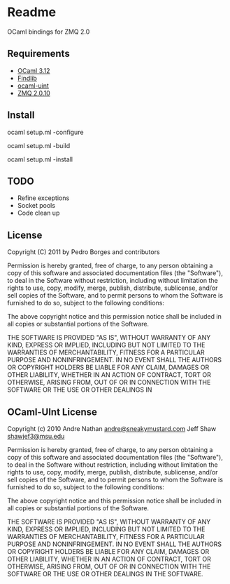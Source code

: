 # Readme

OCaml bindings for ZMQ 2.0

## Requirements

* [OCaml 3.12](http://caml.inria.fr/)
* [Findlib](http://projects.camlcity.org/projects/findlib.html)
* [ocaml-uint](https://github.com/andrenth/ocaml-uint)
* [ZMQ 2.0.10](http://www.zeromq.org/intro:get-the-software)

## Install

ocaml setup.ml -configure

ocaml setup.ml -build

ocaml setup.ml -install

## TODO

* Refine exceptions
* Socket pools
* Code clean up

## License

Copyright (C) 2011 by Pedro Borges and contributors

Permission is hereby granted, free of charge, to any person obtaining a copy
of this software and associated documentation files (the "Software"), to deal
in the Software without restriction, including without limitation the rights
to use, copy, modify, merge, publish, distribute, sublicense, and/or sell
copies of the Software, and to permit persons to whom the Software is
furnished to do so, subject to the following conditions:

The above copyright notice and this permission notice shall be included in
all copies or substantial portions of the Software.

THE SOFTWARE IS PROVIDED "AS IS", WITHOUT WARRANTY OF ANY KIND, EXPRESS OR
IMPLIED, INCLUDING BUT NOT LIMITED TO THE WARRANTIES OF MERCHANTABILITY,
FITNESS FOR A PARTICULAR PURPOSE AND NONINFRINGEMENT. IN NO EVENT SHALL THE
AUTHORS OR COPYRIGHT HOLDERS BE LIABLE FOR ANY CLAIM, DAMAGES OR OTHER
LIABILITY, WHETHER IN AN ACTION OF CONTRACT, TORT OR OTHERWISE, ARISING FROM,
OUT OF OR IN CONNECTION WITH THE SOFTWARE OR THE USE OR OTHER DEALINGS IN

## OCaml-UInt License

Copyright (c) 2010 Andre Nathan andre@sneakymustard.com
                   Jeff Shaw shawjef3@msu.edu

Permission is hereby granted, free of charge, to any person obtaining a copy
of this software and associated documentation files (the "Software"), to deal
in the Software without restriction, including without limitation the rights
to use, copy, modify, merge, publish, distribute, sublicense, and/or sell
copies of the Software, and to permit persons to whom the Software is
furnished to do so, subject to the following conditions:

The above copyright notice and this permission notice shall be included in
all copies or substantial portions of the Software.

THE SOFTWARE IS PROVIDED "AS IS", WITHOUT WARRANTY OF ANY KIND, EXPRESS OR
IMPLIED, INCLUDING BUT NOT LIMITED TO THE WARRANTIES OF MERCHANTABILITY,
FITNESS FOR A PARTICULAR PURPOSE AND NONINFRINGEMENT. IN NO EVENT SHALL THE
AUTHORS OR COPYRIGHT HOLDERS BE LIABLE FOR ANY CLAIM, DAMAGES OR OTHER
LIABILITY, WHETHER IN AN ACTION OF CONTRACT, TORT OR OTHERWISE, ARISING FROM,
OUT OF OR IN CONNECTION WITH THE SOFTWARE OR THE USE OR OTHER DEALINGS IN
THE SOFTWARE.

